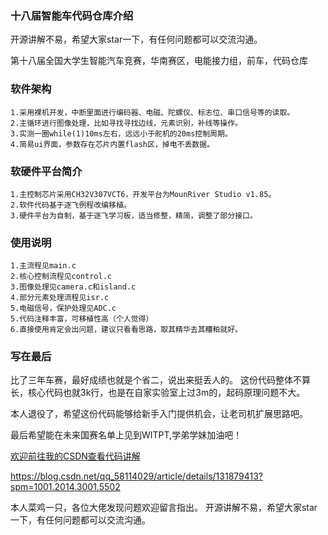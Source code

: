 
### 十八届智能车代码仓库介绍

开源讲解不易，希望大家star一下，有任何问题都可以交流沟通。


第十八届全国大学生智能汽车竞赛，华南赛区，电能接力组，前车，代码仓库

### 软件架构

    1.采用裸机开发，中断里面进行编码器、电磁、陀螺仪、标志位、串口信号等的读取。
    2.主循环进行图像处理，比如寻找寻找边线，元素识别，补线等操作。
    3.实测一圈while(1)10ms左右，远远小于舵机的20ms控制周期。
    4.简易ui界面，参数存在芯片内置flash区，掉电不丢数据。

### 软硬件平台简介

    1.主控制芯片采用CH32V307VCT6，开发平台为MounRiver Studio v1.85。
    2.软件代码基于逐飞例程改编移植。
    3.硬件平台为自制，基于逐飞学习板，适当修整，精简，调整了部分接口。

### 使用说明
    1.主流程见main.c
    2.核心控制流程见control.c
    3.图像处理见camera.c和island.c
    4.部分元素处理流程见isr.c
    5.电磁信号，保护处理见ADC.c
    5.代码注释丰富，可移植性高（个人觉得）
    6.直接使用肯定会出问题，建议只看看思路，取其精华去其糟粕就好。

### 写在最后

比了三年车赛，最好成绩也就是个省二，说出来挺丢人的。 这份代码整体不算长，核心代码也就3k行，也是在自家实验室上过3m的，起码原理问题不大。

本人退役了，希望这份代码能够给新手入门提供机会，让老司机扩展思路吧。

最后希望能在未来国赛名单上见到WITPT,学弟学妹加油吧！

[欢迎前往我的CSDN查看代码讲解](https://blog.csdn.net/qq_58114029/article/details/131879413?spm=1001.2014.3001.5502)

https://blog.csdn.net/qq_58114029/article/details/131879413?spm=1001.2014.3001.5502

本人菜鸡一只，各位大佬发现问题欢迎留言指出。
开源讲解不易，希望大家star一下，有任何问题都可以交流沟通。